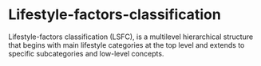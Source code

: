 # Lifestyle-factors-classification
Lifestyle-factors classification (LSFC), is a multilevel hierarchical structure that begins with main lifestyle categories at the top level and extends to specific subcategories and low-level concepts. 
